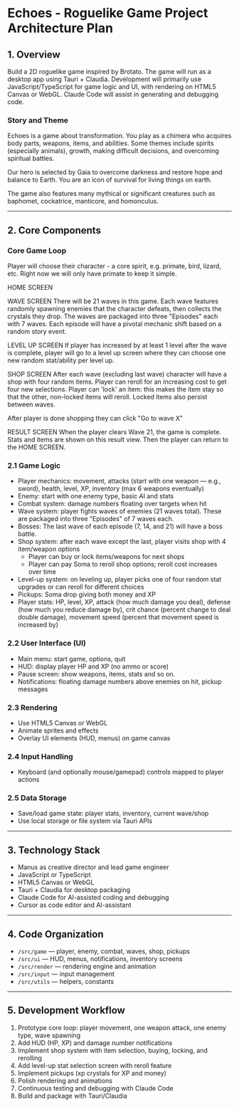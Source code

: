 # Echoes - Roguelike Game Project Architecture Plan

## 1. Overview  
Build a 2D roguelike game inspired by Brotato. The game will run as a desktop app using Tauri + Claudia. Development will primarily use JavaScript/TypeScript for game logic and UI, with rendering on HTML5 Canvas or WebGL. Claude Code will assist in generating and debugging code.


### Story and Theme
Echoes is a game about transformation.
You play as a chimera who acquires body parts, weapons, items, and abilities.
Some themes include spirits (especially animals), growth, making difficult decisions, and overcoming spiritual battles.

Our hero is selected by Gaia to overcome darkness and restore hope and balance to Earth. You are an icon of survival for living things on earth.

The game also features many mythical or significant creatures such as baphomet, cockatrice, manticore, and homonculus.

---

## 2. Core Components
### Core Game Loop
Player will choose their character - a core spirit, e.g. primate, bird, lizard, etc. Right now we will only have primate to keep it simple.

HOME SCREEN

WAVE SCREEN
There will be 21 waves in this game. Each wave features randomly spawning enemies that the character defeats, then collects the crystals they drop. The waves are packaged into three "Episodes" each with 7 waves. Each episode will have a pivotal mechanic shift based on a random story event.

LEVEL UP SCREEN
If player has increased by at least 1 level after the wave is complete, player will go to a level up screen where they can choose one new random stat/ability per level up.

SHOP SCREEN
After each wave (excluding last wave) character will have a shop with four random items. Player can reroll for an increasing cost to get four new selections. Player can 'lock' an item: this makes the item stay so that the other, non-locked items will reroll. Locked items also persist between waves.

After player is done shopping they can click "Go to wave X"

RESULT SCREEN
When the player clears Wave 21, the game is complete. Stats and items are shown on this result view. Then the player can return to the HOME SCREEN.

### 2.1 Game Logic  
- Player mechanics: movement, attacks (start with one weapon — e.g., sword), health, level, XP, inventory (max 6 weapons eventually)  
- Enemy: start with one enemy type, basic AI and stats  
- Combat system: damage numbers floating over targets when hit  
- Wave system: player fights waves of enemies (21 waves total). These are packaged into three "Episodes" of 7 waves each.
- Bosses: The last wave of each episode (7, 14, and 21) will have a boss battle.
- Shop system: after each wave except the last, player visits shop with 4 item/weapon options  
  - Player can buy or lock items/weapons for next shops  
  - Player can pay Soma to reroll shop options; reroll cost increases over time  
- Level-up system: on leveling up, player picks one of four random stat upgrades or can reroll for different choices  
- Pickups: Soma drop giving both money and XP  
- Player stats: HP, level, XP, attack (how much damage you deal), defense (how much you reduce damage by), crit chance (percent change to deal double damage), movement speed (percent that movement speed is increased by)

### 2.2 User Interface (UI)  
- Main menu: start game, options, quit  
- HUD: display player HP and XP (no ammo or score)  
- Pause screen: show weapons, items, stats and so on.  
- Notifications: floating damage numbers above enemies on hit, pickup messages

### 2.3 Rendering  
- Use HTML5 Canvas or WebGL  
- Animate sprites and effects  
- Overlay UI elements (HUD, menus) on game canvas

### 2.4 Input Handling  
- Keyboard (and optionally mouse/gamepad) controls mapped to player actions

### 2.5 Data Storage  
- Save/load game state: player stats, inventory, current wave/shop  
- Use local storage or file system via Tauri APIs

---

## 3. Technology Stack  
- Manus as creative director and lead game engineer
- JavaScript or TypeScript  
- HTML5 Canvas or WebGL  
- Tauri + Claudia for desktop packaging  
- Claude Code for AI-assisted coding and debugging
- Cursor as code editor and AI-assistant

---

## 4. Code Organization

- `/src/game` — player, enemy, combat, waves, shop, pickups  
- `/src/ui` — HUD, menus, notifications, inventory screens  
- `/src/render` — rendering engine and animation  
- `/src/input` — input management  
- `/src/utils` — helpers, constants

---

## 5. Development Workflow

1. Prototype core loop: player movement, one weapon attack, one enemy type, wave spawning  
2. Add HUD (HP, XP) and damage number notifications  
3. Implement shop system with item selection, buying, locking, and rerolling  
4. Add level-up stat selection screen with reroll feature  
5. Implement pickups (xp crystals for XP and money)  
6. Polish rendering and animations  
7. Continuous testing and debugging with Claude Code  
8. Build and package with Tauri/Claudia
